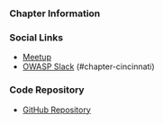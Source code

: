 ### Chapter Information


### Social Links
* [Meetup](https://www.meetup.com/owasp-cincinnati-meetup-group/)
* [OWASP Slack](https://owasp.org/slack/invite) (#chapter-cincinnati)

### Code Repository
* [GitHub Repository](https://github.com/OWASP/www-chapter-cincinnati)
